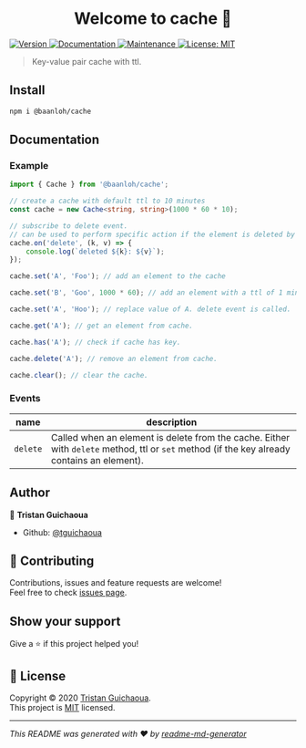 <h1 align="center">Welcome to cache 👋</h1>
<p>
  <a href="https://www.npmjs.com/package/baanloh/cache" target="_blank">
    <img alt="Version" src="https://img.shields.io/npm/v/baanloh/cache.svg">
  </a>
  <a href="https://github.com/tguichaoua/cache#readme" target="_blank">
    <img alt="Documentation" src="https://img.shields.io/badge/documentation-yes-brightgreen.svg" />
  </a>
  <a href="https://github.com/tguichaoua/cache/graphs/commit-activity" target="_blank">
    <img alt="Maintenance" src="https://img.shields.io/badge/Maintained%3F-yes-green.svg" />
  </a>
  <a href="https://github.com/tguichaoua/cache/blob/master/LICENSE" target="_blank">
    <img alt="License: MIT" src="https://img.shields.io/github/license/tguichaoua/cache" />
  </a>
</p>

> Key-value pair cache with ttl.

## Install

```sh
npm i @baanloh/cache
```

## Documentation

### Example

```ts
import { Cache } from '@baanloh/cache';

// create a cache with default ttl to 10 minutes
const cache = new Cache<string, string>(1000 * 60 * 10);

// subscribe to delete event.
// can be used to perform specific action if the element is deleted by ttl.
cache.on('delete', (k, v) => {
    console.log(`deleted ${k}: ${v}`);
});

cache.set('A', 'Foo'); // add an element to the cache

cache.set('B', 'Goo', 1000 * 60); // add an element with a ttl of 1 minute

cache.set('A', 'Hoo'); // replace value of A. delete event is called.

cache.get('A'); // get an element from cache.

cache.has('A'); // check if cache has key.

cache.delete('A'); // remove an element from cache.

cache.clear(); // clear the cache.
```

### Events

|   name   | description                                                                                                                                 |
| :------: | ------------------------------------------------------------------------------------------------------------------------------------------- |
| `delete` | Called when an element is delete from the cache. Either with `delete` method, ttl or `set` method (if the key already contains an element). |

## Author

👤 **Tristan Guichaoua**

-   Github: [@tguichaoua](https://github.com/tguichaoua)

## 🤝 Contributing

Contributions, issues and feature requests are welcome!<br />Feel free to check [issues page](https://github.com/tguichaoua/cache/issues).

## Show your support

Give a ⭐️ if this project helped you!

## 📝 License

Copyright © 2020 [Tristan Guichaoua](https://github.com/tguichaoua).<br />
This project is [MIT](https://github.com/tguichaoua/cache/blob/master/LICENSE) licensed.

---

_This README was generated with ❤️ by [readme-md-generator](https://github.com/kefranabg/readme-md-generator)_
